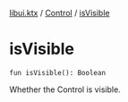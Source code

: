 [libui.ktx](../README.md) / [Control](README.md) / [isVisible](is-visible.md)

# isVisible

`fun isVisible(): Boolean`

Whether the Control is visible.

